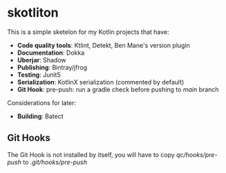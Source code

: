 # skotliton

This is a simple sketelon for my Kotlin projects that have:
- **Code quality tools**: Ktlint, Detekt, Ben Mane's version plugin
- **Documentation**: Dokka
- **Uberjar**: Shadow
- **Publishing**: Bintray/jfrog
- **Testing**: Junit5
- **Serialization**: KotlinX serialization (commented by default)
- **Git Hook**: pre-push: run a gradle check before pushing to *main* branch

Considerations for later:
- **Building**: Batect

## Git Hooks

The Git Hook is not installed by itself, you will have to copy *qc/hooks/pre-push* to *.git/hooks/pre-push*
